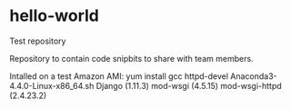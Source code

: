 # hello-world
Test repository

Repository to contain code snipbits to share with team members.

Intalled on a test Amazon AMI:
yum install gcc httpd-devel
Anaconda3-4.4.0-Linux-x86_64.sh
Django (1.11.3)
mod-wsgi (4.5.15)
mod-wsgi-httpd (2.4.23.2)
